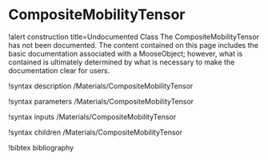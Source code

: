 <!-- MOOSE Documentation Stub: Remove this when content is added. -->

# CompositeMobilityTensor

!alert construction title=Undocumented Class
The CompositeMobilityTensor has not been documented. The content contained on this page
includes the basic documentation associated with a MooseObject; however, what is contained is
ultimately determined by what is necessary to make the documentation clear for users.

!syntax description /Materials/CompositeMobilityTensor

!syntax parameters /Materials/CompositeMobilityTensor

!syntax inputs /Materials/CompositeMobilityTensor

!syntax children /Materials/CompositeMobilityTensor

!bibtex bibliography
